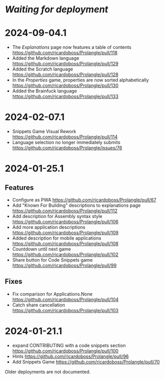 # _Waiting for deployment_

# 2024-09-04.1

* The *Explanations* page now features a table of contents https://github.com/ricardoboss/Prolangle/pull/118
* Added the Markdown language https://github.com/ricardoboss/Prolangle/pull/129
* Added the Scratch language https://github.com/ricardoboss/Prolangle/pull/128
* In the *Properties* game, properties are now sorted alphabetically https://github.com/ricardoboss/Prolangle/pull/130 
* Added the Brainfuck language https://github.com/ricardoboss/Prolangle/pull/133

# 2024-02-07.1

* Snippets Game Visual Rework https://github.com/ricardoboss/Prolangle/pull/114
* Language selection no longer immediately submits https://github.com/ricardoboss/Prolangle/issues/76

# 2024-01-25.1

## Features

* Configure as PWA https://github.com/ricardoboss/Prolangle/pull/67
* Add "Known For Building" descriptions to explanations page https://github.com/ricardoboss/Prolangle/pull/112
* Add description for Assembly syntax style https://github.com/ricardoboss/Prolangle/pull/106
* Add more application descriptions https://github.com/ricardoboss/Prolangle/pull/109
* Added description for mobile applications https://github.com/ricardoboss/Prolangle/pull/108
* Countdown until next game https://github.com/ricardoboss/Prolangle/pull/102
* Share button for Code Snippets game https://github.com/ricardoboss/Prolangle/pull/99

## Fixes

* Fix comparison for Applications.None https://github.com/ricardoboss/Prolangle/pull/104
* Catch share cancellation https://github.com/ricardoboss/Prolangle/pull/103

# 2024-01-21.1

* expand CONTRIBUTING with a code snippets section https://github.com/ricardoboss/Prolangle/pull/100
* Hints https://github.com/ricardoboss/Prolangle/pull/96
* Add Snippets Game https://github.com/ricardoboss/Prolangle/pull/70

Older deployments are not documented.

